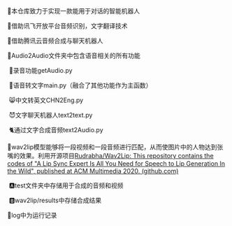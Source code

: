 :robot:本仓库致力于实现一款能用于对话的智能机器人

:rocket:借助讯飞开放平台音频识别，文字翻译技术

:bridge_at_night:借助腾讯云音频合成与聊天机器人

:dart:Audio2Audio文件夹中包含语音相关的所有功能

​	:microphone:录音功能getAudio.py

​	:bread:语音转文字main.py（融合了其他功能作为主函数）

​	:smile_cat:中文转英文CHN2Eng.py

​	:smiling_imp:文字聊天机器人text2text.py

​	:cat2:通过文字合成音频text2Audio.py

:icecream:wav2lip模型能够将一段视频和一段音频进行匹配，从而使图片中的人物达到张嘴的效果。利用开源项目[Rudrabha/Wav2Lip: This repository contains the codes of "A Lip Sync Expert Is All You Need for Speech to Lip Generation In the Wild", published at ACM Multimedia 2020. (github.com)](https://github.com/Rudrabha/Wav2Lip)

​	:a:test文件夹中存储用于合成的音频和视频

​	:b:wav2lip/results中存储合成结果

:chicken:log中为运行记录

